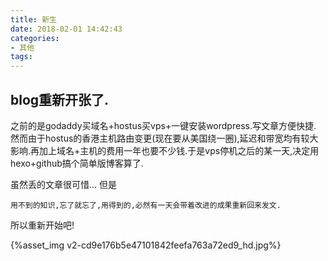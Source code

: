 ```yaml
---
title: 新生
date: 2018-02-01 14:42:43
categories:
- 其他
tags:
---
```

## blog重新开张了.
之前的是godaddy买域名+hostus买vps+一键安装wordpress.写文章方便快捷.
然而由于hostus的香港主机路由变更(现在要从美国绕一圈),延迟和带宽均有较大影响.再加上域名+主机的费用一年也要不少钱.于是vps停机之后的某一天,决定用hexo+github搞个简单版博客算了.

虽然丢的文章很可惜...
但是
```
用不到的知识,忘了就忘了,用得到的,必然有一天会带着改进的成果重新回来发文.
```
所以重新开始吧!

{%asset_img v2-cd9e176b5e47101842feefa763a72ed9_hd.jpg%}
